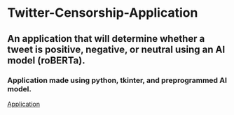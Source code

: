 # Twitter-Censorship-Application
## An application that will determine whether a tweet is positive, negative, or neutral using an AI model (roBERTa).
### Application made using python, tkinter, and preprogrammed AI model.
[Application]()
